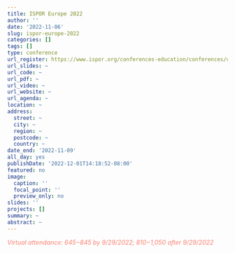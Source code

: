 ```yaml
---
title: ISPOR Europe 2022
author: ''
date: '2022-11-06'
slug: ispor-europe-2022
categories: []
tags: []
type: conference
url_register: https://www.ispor.org/conferences-education/conferences/upcoming-conferences/ispor-europe-2022
url_slides: ~
url_code: ~
url_pdf: ~
url_video: ~
url_website: ~
url_agenda: ~
location: ~
address:
  street: ~
  city: ~
  region: ~
  postcode: ~
  country: ~
date_end: '2022-11-09'
all_day: yes
publishDate: '2022-12-01T14:18:52-08:00'
featured: no
image:
  caption: ''
  focal_point: ''
  preview_only: no
slides: ''
projects: []
summary: ~
abstract: ~
---
```

<span style="color: salmon;">*Virtual attendance: $645-$845 by 9/29/2022; $810-$1,050 after 9/29/2022*</span>

<!--more-->
